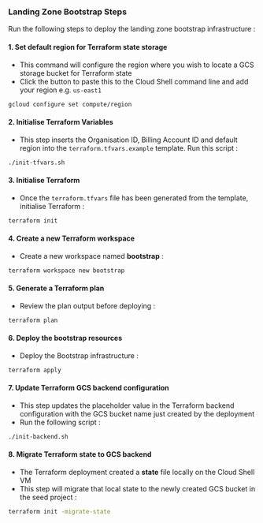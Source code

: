 ### Landing Zone Bootstrap Steps

Run the following steps to deploy the landing zone bootstrap infrastructure :

#### 1. Set default region for Terraform state storage

- This command will configure the region where you wish to locate a GCS storage bucket for Terraform state
- Click the button to paste this to the Cloud Shell command line and add your region e.g. `us-east1`

```sh
gcloud configure set compute/region 
```

#### 2. Initialise Terraform Variables

- This step inserts the Organisation ID, Billing Account ID and default region into the `terraform.tfvars.example` template. Run this script :

```sh
./init-tfvars.sh
```

#### 3. Initialise Terraform

- Once the `terraform.tfvars` file has been generated from the template, initialise Terraform :

```sh
terraform init
```

#### 4. Create a new Terraform workspace

- Create a new workspace named __bootstrap__ :

```sh
terraform workspace new bootstrap
```

#### 5. Generate a Terraform plan

- Review the plan output before deploying : 

```sh
terraform plan
```

#### 6. Deploy the bootstrap resources

- Deploy the Bootstrap infrastructure :

```sh
terraform apply
```

#### 7. Update Terraform GCS backend configuration

- This step updates the placeholder value in the Terraform backend configuration with the GCS bucket name just created by the deployment
- Run the following script :

```sh
./init-backend.sh
```

#### 8. Migrate Terraform state to GCS backend

- The Terraform deployment created a __state__ file locally on the Cloud Shell VM
- This step will migrate that local state to the newly created GCS bucket in the seed project :

```sh
terraform init -migrate-state
```